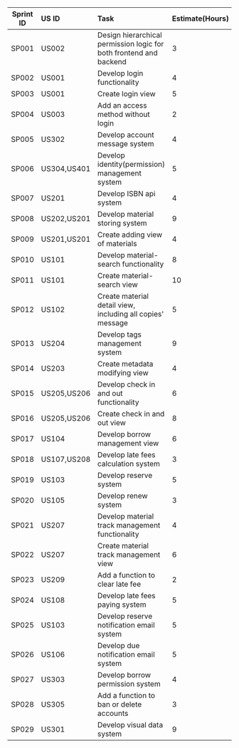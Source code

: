 

| Sprint ID | US ID       | Task                                                               | Estimate(Hours) | Status |
| --------- |:----------- |:------------------------------------------------------------------ |:--------------- |:------ |
| SP001     | US002       | Design hierarchical permission logic for both frontend and backend | 3               | To do  |
| SP002     | US001       | Develop login functionality                                        | 4               | To do  |
| SP003     | US001       | Create login view                                                  | 5               | To do  |
| SP004     | US003       | Add an access method without login                                 | 2               | To do  |
| SP005     | US302       | Develop account message system                                     | 4               | To do  |
| SP006     | US304,US401 | Develop identity(permission) management system                     | 5               | To do  |
| SP007     | US201       | Develop ISBN api system                                            | 4               | To do  |
| SP008     | US202,US201 | Develop material storing system                                    | 9               | To do  |
| SP009     | US201,US201 | Create adding view of materials                                    | 4               | To do  |
| SP010     | US101       | Develop material-search functionality                              | 8               | To do  |
| SP011     | US101       | Create material-search view                                        | 10              | To do  |
| SP012     | US102       | Create material detail view, including all copies' message         | 5               | To do  |
| SP013     | US204       | Develop tags management system                                     | 9               | To do  |
| SP014     | US203       | Create metadata modifying view                                     | 4               | To do  |
| SP015     | US205,US206 | Develop check in and out functionality                             | 6               | To do  |
| SP016     | US205,US206 | Create check in and out view                                       | 8               | To do  |
| SP017     | US104       | Develop borrow management view                                     | 6               | To do  |
| SP018     | US107,US208 | Develop late fees calculation system                               | 3               | To do  |
| SP019     | US103       | Develop reserve system                                             | 5               | To do  |
| SP020     | US105       | Develop renew system                                               | 3               | To do  |
| SP021     | US207       | Develop material track management functionality                    | 4               | To do  |
| SP022     | US207       | Create material track management view                              | 6               | To do  |
| SP023     | US209       | Add a function to clear late fee                                   | 2               | To do  |
| SP024     | US108       | Develop late fees paying system                                    | 5               | To do  |
| SP025     | US103       | Develop reserve notification email system                          | 5               | To do  |
| SP026     | US106       | Develop due notification email system                              | 5               | To do  |
| SP027     | US303       | Develop borrow permission system                                   | 4               | To do  |
| SP028     | US305       | Add a function to ban or delete accounts                           | 3               | To do  |
| SP029     | US301       | Develop visual data system                                         | 9               | To do  |





















